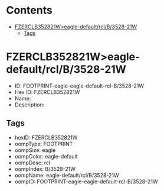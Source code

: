 



Contents
========

* [FZERCLB352821W>eagle-default/rcl/B/3528-21W](#fzerclb352821weagle-defaultrclb3528-21w)
	* [Tags](#tags)

# FZERCLB352821W>eagle-default/rcl/B/3528-21W

- ID: FOOTPRINT-eagle-eagle-default-rcl-B/3528-21W
- Hex ID: FZERCLB352821W
- Name: 
- Description: 

## Tags

- hexID: FZERCLB352821W
- oompType: FOOTPRINT
- oompSize: eagle
- oompColor: eagle-default
- oompDesc: rcl
- oompIndex: B/3528-21W
- oompName: eagle-default/rcl/B/3528-21W
- oompID: FOOTPRINT-eagle-eagle-default-rcl-B/3528-21W
